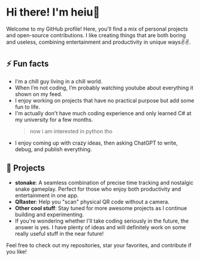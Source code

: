 # Hi there! I'm heiu👋

Welcome to my GitHub profile! Here, you'll find a mix of personal projects and open-source contributions. I like creating things that are both boring and useless, combining entertainment and productivity in unique ways✌️✌️.

## ⚡ Fun facts
- I'm a chill guy living in a chill world.
- When I’m not coding, I’m probably watching youtube about everything it shown on my feed.
- I enjoy working on projects that have no practical purpose but add some fun to life.
- I'm actually don't have much coding experience and only learned C# at my university for a few months.
  > now i am interested in python tho
- I enjoy coming up with crazy ideas, then asking ChatGPT to write, debug, and publish everything.

## 🔧 Projects

- **stonake**: A seamless combination of precise time tracking and nostalgic snake gameplay. Perfect for those who enjoy both productivity and entertainment in one app.
- **QRaster**: Help you "scan" physical QR code without a camera.
- **Other cool stuff**: Stay tuned for more awesome projects as I continue building and experimenting.
- If you're wondering whether I'll take coding seriously in the future, the answer is yes. I have plenty of ideas and will definitely work on some really useful stuff in the near future!

Feel free to check out my repositories, star your favorites, and contribute if you like!
